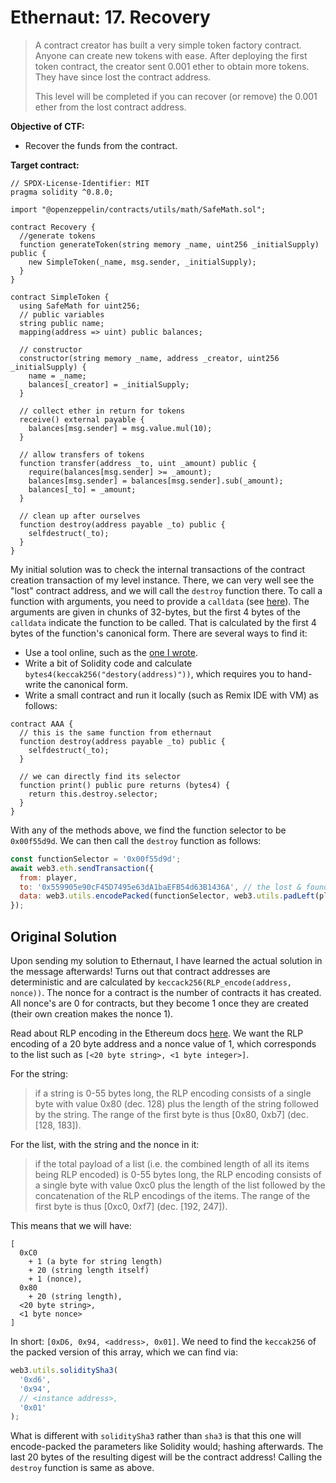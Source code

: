 # Ethernaut: 17. Recovery

> A contract creator has built a very simple token factory contract. Anyone can create new tokens with ease. After deploying the first token contract, the creator sent 0.001 ether to obtain more tokens. They have since lost the contract address.
>
> This level will be completed if you can recover (or remove) the 0.001 ether from the lost contract address.

**Objective of CTF:**

- Recover the funds from the contract.

**Target contract:**

```solidity
// SPDX-License-Identifier: MIT
pragma solidity ^0.8.0;

import "@openzeppelin/contracts/utils/math/SafeMath.sol";

contract Recovery {
  //generate tokens
  function generateToken(string memory _name, uint256 _initialSupply) public {
    new SimpleToken(_name, msg.sender, _initialSupply);
  }
}

contract SimpleToken {
  using SafeMath for uint256;
  // public variables
  string public name;
  mapping(address => uint) public balances;

  // constructor
  constructor(string memory _name, address _creator, uint256 _initialSupply) {
    name = _name;
    balances[_creator] = _initialSupply;
  }

  // collect ether in return for tokens
  receive() external payable {
    balances[msg.sender] = msg.value.mul(10);
  }

  // allow transfers of tokens
  function transfer(address _to, uint _amount) public {
    require(balances[msg.sender] >= _amount);
    balances[msg.sender] = balances[msg.sender].sub(_amount);
    balances[_to] = _amount;
  }

  // clean up after ourselves
  function destroy(address payable _to) public {
    selfdestruct(_to);
  }
}
```

My initial solution was to check the internal transactions of the contract creation transaction of my level instance. There, we can very well see the "lost" contract address, and we will call the `destroy` function there. To call a function with arguments, you need to provide a `calldata` (see [here](https://docs.soliditylang.org/en/latest/abi-spec.html#examples)). The arguments are given in chunks of 32-bytes, but the first 4 bytes of the `calldata` indicate the function to be called. That is calculated by the first 4 bytes of the function's canonical form. There are several ways to find it:

- Use a tool online, such as the [one I wrote](https://www.erhant.me/tools/ethertools).
- Write a bit of Solidity code and calculate `bytes4(keccak256("destory(address)"))`, which requires you to hand-write the canonical form.
- Write a small contract and run it locally (such as Remix IDE with VM) as follows:

```solidity
contract AAA {
  // this is the same function from ethernaut
  function destroy(address payable _to) public {
    selfdestruct(_to);
  }

  // we can directly find its selector
  function print() public pure returns (bytes4) {
    return this.destroy.selector;
  }
}
```

With any of the methods above, we find the function selector to be `0x00f55d9d`. We can then call the `destroy` function as follows:

```js
const functionSelector = '0x00f55d9d';
await web3.eth.sendTransaction({
  from: player,
  to: '0x559905e90cF45D7495e63dA1baEFB54d63B1436A', // the lost & found address
  data: web3.utils.encodePacked(functionSelector, web3.utils.padLeft(player, 64)),
});
```

## Original Solution

Upon sending my solution to Ethernaut, I have learned the actual solution in the message afterwards! Turns out that contract addresses are deterministic and are calculated by `keccack256(RLP_encode(address, nonce))`. The nonce for a contract is the number of contracts it has created. All nonce's are 0 for contracts, but they become 1 once they are created (their own creation makes the nonce 1).

Read about RLP encoding in the Ethereum docs [here](https://ethereum.org/en/developers/docs/data-structures-and-encoding/rlp). We want the RLP encoding of a 20 byte address and a nonce value of 1, which corresponds to the list such as `[<20 byte string>, <1 byte integer>]`.

For the string:

> if a string is 0-55 bytes long, the RLP encoding consists of a single byte with value 0x80 (dec. 128) plus the length of the string followed by the string. The range of the first byte is thus [0x80, 0xb7] (dec. [128, 183]).

For the list, with the string and the nonce in it:

> if the total payload of a list (i.e. the combined length of all its items being RLP encoded) is 0-55 bytes long, the RLP encoding consists of a single byte with value 0xc0 plus the length of the list followed by the concatenation of the RLP encodings of the items. The range of the first byte is thus [0xc0, 0xf7] (dec. [192, 247]).

This means that we will have:

```text
[
  0xC0
    + 1 (a byte for string length)
    + 20 (string length itself)
    + 1 (nonce),
  0x80
    + 20 (string length),
  <20 byte string>,
  <1 byte nonce>
]
```

In short: `[0xD6, 0x94, <address>, 0x01]`. We need to find the `keccak256` of the packed version of this array, which we can find via:

```js
web3.utils.soliditySha3(
  '0xd6',
  '0x94',
  // <instance address>,
  '0x01'
);
```

What is different with `soliditySha3` rather than `sha3` is that this one will encode-packed the parameters like Solidity would; hashing afterwards. The last 20 bytes of the resulting digest will be the contract address! Calling the `destroy` function is same as above.
